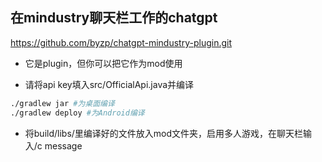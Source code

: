 ## 在mindustry聊天栏工作的chatgpt

https://github.com/byzp/chatgpt-mindustry-plugin.git

- 它是plugin，但你可以把它作为mod使用

- 请将api key填入src/OfficialApi.java并编译
``` bash
./gradlew jar #为桌面编译
./gradlew deploy #为Android编译
```

- 将build/libs/里编译好的文件放入mod文件夹，启用多人游戏，在聊天栏输入/c message

